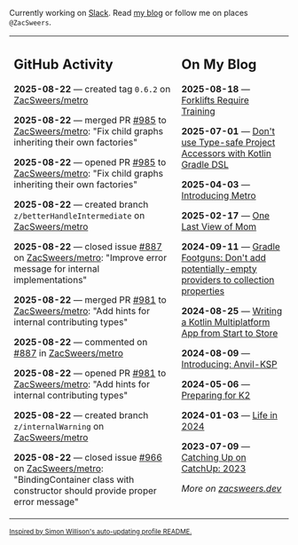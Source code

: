 Currently working on [Slack](https://slack.com/). Read [my blog](https://zacsweers.dev/) or follow me on places `@ZacSweers`.

<table><tr><td valign="top" width="60%">

## GitHub Activity
<!-- githubActivity starts -->
**2025-08-22** — created tag `0.6.2` on [ZacSweers/metro](https://github.com/ZacSweers/metro)

**2025-08-22** — merged PR [#985](https://github.com/ZacSweers/metro/pull/985) to [ZacSweers/metro](https://github.com/ZacSweers/metro): "Fix child graphs inheriting their own factories"

**2025-08-22** — opened PR [#985](https://github.com/ZacSweers/metro/pull/985) to [ZacSweers/metro](https://github.com/ZacSweers/metro): "Fix child graphs inheriting their own factories"

**2025-08-22** — created branch `z/betterHandleIntermediate` on [ZacSweers/metro](https://github.com/ZacSweers/metro)

**2025-08-22** — closed issue [#887](https://github.com/ZacSweers/metro/issues/887) on [ZacSweers/metro](https://github.com/ZacSweers/metro): "Improve error message for internal implementations"

**2025-08-22** — merged PR [#981](https://github.com/ZacSweers/metro/pull/981) to [ZacSweers/metro](https://github.com/ZacSweers/metro): "Add hints for internal contributing types"

**2025-08-22** — commented on [#887](https://github.com/ZacSweers/metro/issues/887#issuecomment-3213374138) in [ZacSweers/metro](https://github.com/ZacSweers/metro)

**2025-08-22** — opened PR [#981](https://github.com/ZacSweers/metro/pull/981) to [ZacSweers/metro](https://github.com/ZacSweers/metro): "Add hints for internal contributing types"

**2025-08-22** — created branch `z/internalWarning` on [ZacSweers/metro](https://github.com/ZacSweers/metro)

**2025-08-22** — closed issue [#966](https://github.com/ZacSweers/metro/issues/966) on [ZacSweers/metro](https://github.com/ZacSweers/metro): "BindingContainer class with constructor should provide proper error message"
<!-- githubActivity ends -->
</td><td valign="top" width="40%">

## On My Blog
<!-- blog starts -->
**2025-08-18** — [Forklifts Require Training](https://www.zacsweers.dev/forklifts-require-training/)

**2025-07-01** — [Don't use Type-safe Project Accessors with Kotlin Gradle DSL](https://www.zacsweers.dev/dont-use-type-safe-project-accessors-with-kotlin-gradle-dsl/)

**2025-04-03** — [Introducing Metro](https://www.zacsweers.dev/introducing-metro/)

**2025-02-17** — [One Last View of Mom](https://www.zacsweers.dev/one-last-view-of-mom/)

**2024-09-11** — [Gradle Footguns: Don't add potentially-empty providers to collection properties](https://www.zacsweers.dev/gradle-footgun-adding-empty-providers-to-collection-properties/)

**2024-08-25** — [Writing a Kotlin Multiplatform App from Start to Store](https://www.zacsweers.dev/writing-a-kotlin-multiplatform-app-from-start-to-store/)

**2024-08-09** — [Introducing: Anvil-KSP](https://www.zacsweers.dev/introducing-anvil-ksp/)

**2024-05-06** — [Preparing for K2](https://www.zacsweers.dev/preparing-for-k2/)

**2024-01-03** — [Life in 2024](https://www.zacsweers.dev/life-in-2024/)

**2023-07-09** — [Catching Up on CatchUp: 2023](https://www.zacsweers.dev/catching-up-on-catchup-2023/)
<!-- blog ends -->
_More on [zacsweers.dev](https://zacsweers.dev/)_
</td></tr></table>

<sub><a href="https://simonwillison.net/2020/Jul/10/self-updating-profile-readme/">Inspired by Simon Willison's auto-updating profile README.</a></sub>